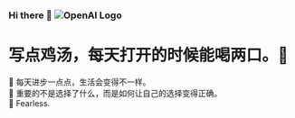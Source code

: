### Hi there 👋 ![OpenAI Logo](https://openai.com/favicon.ico "OpenAI Logo") <br>

<!--
**Eva-0901/Eva-0901** is a ✨ _special_ ✨ repository because its `README.md` (this file) appears on your GitHub profile.

Here are some ideas to get you started:

- 🔭 I’m currently working on ...
- 🌱 I’m currently learning ...
- 👯 I’m looking to collaborate on ...
- 🤔 I’m looking for help with ...
- 💬 Ask me about ...
- 📫 How to reach me: ...
- 😄 Pronouns: ...
- ⚡ Fun fact: ...
-->


# 写点鸡汤，每天打开的时候能喝两口。🥄
🌱 每天进步一点点，生活会变得不一样。<br>
🤔 重要的不是选择了什么，而是如何让自己的选择变得正确。<br>
🌸 Fearless.<br>

